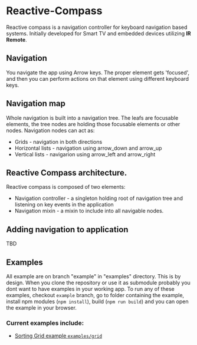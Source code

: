 # Reactive-Compass
Reactive compass is a navigation controller for keyboard navigation based systems.
Initially developed for Smart TV and embedded devices utilizing **IR Remote**.

## Navigation
You navigate the app using Arrow keys. The proper element gets 'focused', and then you can perform actions on that element using different keyboard keys.

## Navigation map
Whole navigation is built into a navigation tree. The leafs are focusable elements, the tree nodes are holding those focusable elements or other nodes.
Navigation nodes can act as:
* Grids - navigation in both directions
* Horizontal lists - navigation using arrow_down and arrow_up
* Vertical lists - navigarion using arrow_left and arrow_right


## Reactive Compass architecture.
Reactive compass is composed of two elements:
* Navigation controller - a singleton holding root of navigation tree and listening on key events in the application
* Navigation mixin - a mixin to include into all navigable nodes.

## Adding navigation to application
TBD



## Examples
All example are on branch "example" in "examples" directory. This is by design. When you clone the repository or use it as submodule probably you dont want to have examples in your working app.
To run any of these examples, checkout `example` branch, go to folder containing the example, install npm modules (`npm install`), build (`npm run build`) and you can open the example in your browser.
### Current examples include:
* [Sorting Grid example `examples/grid` ](https://github.com/artpi/Reactive-Compass/blob/example/examples/grid/app.jsx)
